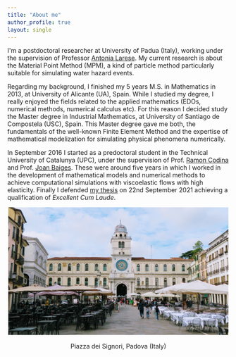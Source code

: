 ```yaml
---
title: "About me"
author_profile: true
layout: single
---
```


I'm a postdoctoral researcher at University of Padua (Italy), working under the supervision of Professor [Antonia Larese](https://www.math.unipd.it/~antonia/). My current research is about the Material Point Method (MPM), a kind of particle method particularly suitable for simulating water hazard events.

Regarding my background, I finished my 5 years M.S. in Mathematics in 2013, at University of Alicante (UA), Spain. While I studied my degree, I really enjoyed the fields related to the applied mathematics (EDOs, numerical methods, numerical calculus etc). For this reason I decided study the Master degree in Industrial Mathematics, at University of Santiago de Compostela (USC), Spain. This Master degree gave me both, the fundamentals of the well-known Finite Element Method and the expertise of mathematical modelization for simulating physical phenomena numerically.

In September 2016 I started as a predoctoral student in the Technical University of Catalunya (UPC), under the supervision of Prof. [Ramon Codina](https://deca.upc.edu/en/people/ramon.codina) and Prof. [Joan Baiges](https://sites.google.com/site/joanbaiges/home). These were around five years in which I worked in the development of mathematical models and numerical methods to achieve computational simulations with viscoelastic flows with high elasticity. Finally I defended [my thesis](https://www.tdx.cat/handle/10803/672679#page=1) on 22nd September 2021 achieving a qualification of *Excellent Cum Laude*.



<div align = "center">
	 <img src="/assets/images/IMG_9608.JPG" alt="" width="500"/>
	 <p>
	 Piazza dei Signori, Padova (Italy)
	 </p>
</div>


